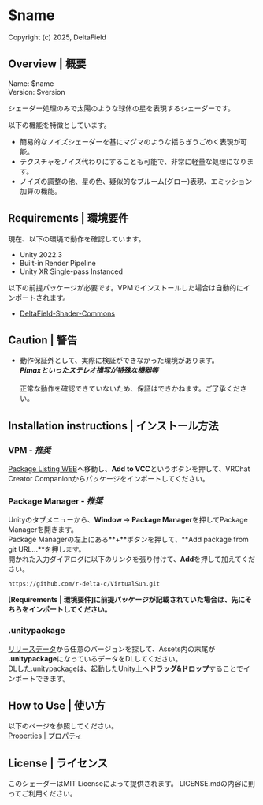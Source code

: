 # $name
Copyright (c) 2025, DeltaField



## Overview | 概要
Name: $name<br>
Version: $version<br>

シェーダー処理のみで太陽のような球体の星を表現するシェーダーです。
<br>

以下の機能を特徴としています。
* 簡易的なノイズシェーダーを基にマグマのような揺らぎうごめく表現が可能。
* テクスチャをノイズ代わりにすることも可能で、非常に軽量な処理になります。
* ノイズの調整の他、星の色、疑似的なブルーム(グロー)表現、エミッション加算の機能。

## Requirements | 環境要件
現在、以下の環境で動作を確認しています。
* Unity 2022.3
* Built-in Render Pipeline
* Unity XR Single-pass Instanced

以下の前提パッケージが必要です。VPMでインストールした場合は自動的にインポートされます。
* [DeltaField-Shader-Commons](https://github.com/r-delta-c/DeltaField-Shader-Commons)



## Caution | 警告
* 動作保証外として、実際に検証ができなかった環境があります。<br>***Pimaxといったステレオ描写が特殊な機器等***<br><br>正常な動作を確認できていないため、保証はできかねます。ご了承ください。



## Installation instructions | インストール方法
### VPM - ***推奨***
[Package Listing WEB](https://r-delta-c.github.io/vpm_repository/)へ移動し、**Add to VCC**というボタンを押して、VRChat Creator Companionからパッケージをインポートしてください。

### Package Manager - ***推奨***
Unityのタブメニューから、**Window -> Package Manager**を押してPackage Managerを開きます。<br>
Package Managerの左上にある**+**ボタンを押して、**Add package from git URL...**を押します。<br>
開かれた入力ダイアログに以下のリンクを張り付けて、**Add**を押して加えてください。<br>
```
https://github.com/r-delta-c/VirtualSun.git
```
**[Requirements | 環境要件]に前提パッケージが記載されていた場合は、先にそちらをインポートしてください。**

### .unitypackage
[リリースデータ](https://github.com/r-delta-c/VirtualSun/releases)から任意のバージョンを探して、Assets内の末尾が **.unitypackage**になっているデータをDLしてください。<br>
DLした.unitypackageは、起動したUnity上へ**ドラッグ&ドロップ**することでインポートできます。



## How to Use | 使い方
以下のページを参照してください。<br>
[Properties | プロパティ](https://github.com/r-delta-c/VirtualSun/blob/main/Documentation~/properties.md "Documentation~/properties.md")



## License | ライセンス
このシェーダーはMIT Licenseによって提供されます。
LICENSE.mdの内容に則ってご利用ください。
